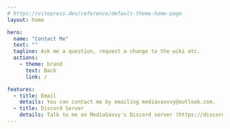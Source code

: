 ```yaml
---
# https://vitepress.dev/reference/default-theme-home-page
layout: home

hero:
  name: "Contact Me"
  text: ""
  tagline: Ask me a question, request a change to the wiki etc.
  actions:
    - theme: brand
      text: Back
      link: /

features:  
  - title: Email
    details: You can contact me by emailing mediasavvvy@outlook.com.
  - title: Discord Server
    details: Talk to me on MediaSavvy's Discord server (https://discord.com/invite/uEKARuGczF)
---
```

